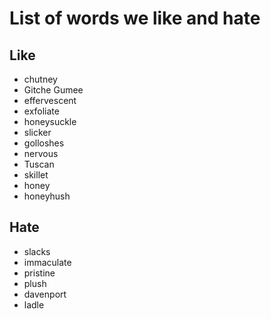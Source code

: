 # List of words we like and hate

## Like
- chutney
- Gitche Gumee
- effervescent
- exfoliate
- honeysuckle
- slicker
- golloshes
- nervous
- Tuscan
- skillet
- honey
- honeyhush

## Hate
- slacks
- immaculate
- pristine
- plush
- davenport
- ladle
